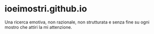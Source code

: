 # ioeimostri.github.io
Una ricerca emotiva, non razionale, non strutturata e senza fine su ogni mostro che attiri la mi attenzione.
